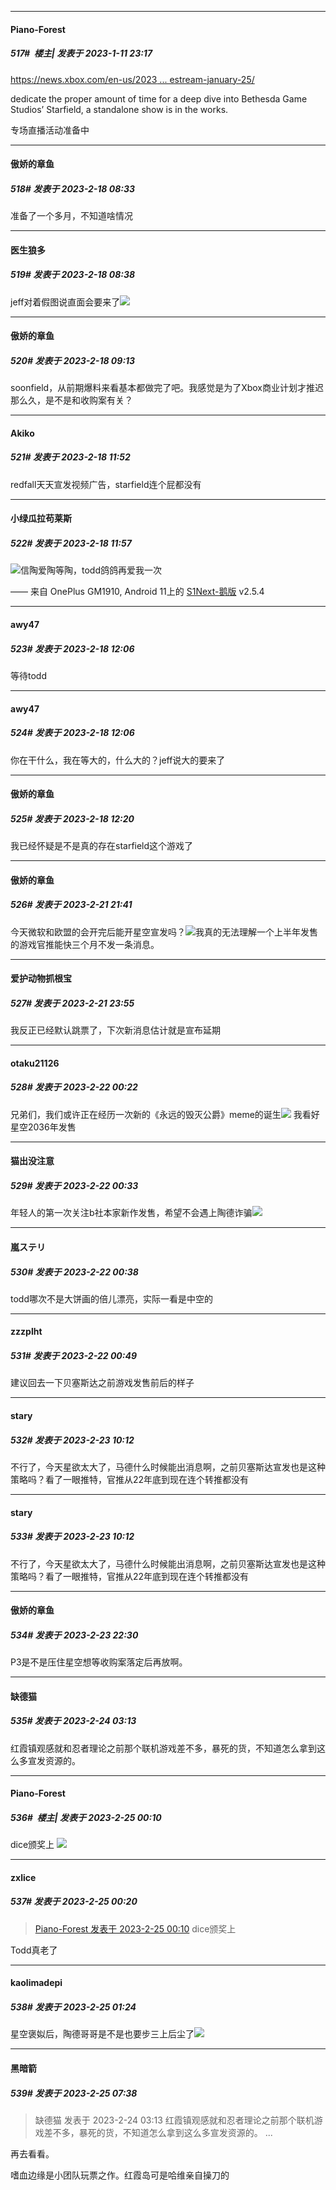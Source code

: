 

*****

####  Piano-Forest  
##### 517#         楼主| 发表于 2023-1-11 23:17

[https://news.xbox.com/en-us/2023 ... estream-january-25/](https://news.xbox.com/en-us/2023/01/11/xbox-bethesda-present-developer-direct-livestream-january-25/)

dedicate the proper amount of time for a deep dive into Bethesda Game Studios’ Starfield, a standalone show is in the works. 

专场直播活动准备中

*****

####  傲娇的章鱼  
##### 518#       发表于 2023-2-18 08:33

准备了一个多月，不知道啥情况

*****

####  医生狼多  
##### 519#       发表于 2023-2-18 08:38

jeff对着假图说直面会要来了<img src="https://p.sda1.dev/9/b8af59c372c81b7acbd7b8a2a9ac81ab/CMP_20230218083810710.jpg" referrerpolicy="no-referrer">


*****

####  傲娇的章鱼  
##### 520#       发表于 2023-2-18 09:13

soonfield，从前期爆料来看基本都做完了吧。我感觉是为了Xbox商业计划才推迟那么久，是不是和收购案有关？


*****

####  Akiko  
##### 521#       发表于 2023-2-18 11:52

redfall天天宣发视频广告，starfield连个屁都没有

*****

####  小绿瓜拉苟莱斯  
##### 522#       发表于 2023-2-18 11:57

<img src="https://static.saraba1st.com/image/smiley/face2017/076.png" referrerpolicy="no-referrer">信陶爱陶等陶，todd鸽鸽再爱我一次

—— 来自 OnePlus GM1910, Android 11上的 [S1Next-鹅版](https://github.com/ykrank/S1-Next/releases) v2.5.4


*****

####  awy47  
##### 523#       发表于 2023-2-18 12:06

等待todd

*****

####  awy47  
##### 524#       发表于 2023-2-18 12:06

你在干什么，我在等大的，什么大的？jeff说大的要来了


*****

####  傲娇的章鱼  
##### 525#       发表于 2023-2-18 12:20

我已经怀疑是不是真的存在starfield这个游戏了

*****

####  傲娇的章鱼  
##### 526#       发表于 2023-2-21 21:41

今天微软和欧盟的会开完后能开星空宣发吗？<img src="https://static.saraba1st.com/image/smiley/face2017/001.png" referrerpolicy="no-referrer">我真的无法理解一个上半年发售的游戏官推能快三个月不发一条消息。


*****

####  爱护动物抓根宝  
##### 527#       发表于 2023-2-21 23:55

我反正已经默认跳票了，下次新消息估计就是宣布延期


*****

####  otaku21126  
##### 528#       发表于 2023-2-22 00:22

兄弟们，我们或许正在经历一次新的《永远的毁灭公爵》meme的诞生<img src="https://static.saraba1st.com/image/smiley/face2017/037.png" referrerpolicy="no-referrer">
我看好星空2036年发售


*****

####  猫出没注意  
##### 529#       发表于 2023-2-22 00:33

年轻人的第一次关注b社本家新作发售，希望不会遇上陶德诈骗<img src="https://static.saraba1st.com/image/smiley/face2017/068.png" referrerpolicy="no-referrer">

*****

####  嵐ステリ  
##### 530#       发表于 2023-2-22 00:38

todd哪次不是大饼画的倍儿漂亮，实际一看是中空的


*****

####  zzzplht  
##### 531#       发表于 2023-2-22 00:49

建议回去一下贝塞斯达之前游戏发售前后的样子


*****

####  stary  
##### 532#       发表于 2023-2-23 10:12

不行了，今天星欲太大了，马德什么时候能出消息啊，之前贝塞斯达宣发也是这种策略吗？看了一眼推特，官推从22年底到现在连个转推都没有

*****

####  stary  
##### 533#       发表于 2023-2-23 10:12

不行了，今天星欲太大了，马德什么时候能出消息啊，之前贝塞斯达宣发也是这种策略吗？看了一眼推特，官推从22年底到现在连个转推都没有


*****

####  傲娇的章鱼  
##### 534#       发表于 2023-2-23 22:30

P3是不是压住星空想等收购案落定后再放啊。


*****

####  缺德猫  
##### 535#       发表于 2023-2-24 03:13

红霞镇观感就和忍者理论之前那个联机游戏差不多，暴死的货，不知道怎么拿到这么多宣发资源的。


*****

####  Piano-Forest  
##### 536#         楼主| 发表于 2023-2-25 00:10

dice颁奖上
<img src="https://p.sda1.dev/10/a8bd1f851e66011a0a2fd6de7a1a1b30/20230225_000701.jpg" referrerpolicy="no-referrer">


*****

####  zxlice  
##### 537#       发表于 2023-2-25 00:20

<blockquote><a href="httphttps://bbs.saraba1st.com/2b/forum.php?mod=redirect&amp;goto=findpost&amp;pid=59878226&amp;ptid=2009740" target="_blank">Piano-Forest 发表于 2023-2-25 00:10</a>
dice颁奖上</blockquote>
Todd真老了


*****

####  kaolimadepi  
##### 538#       发表于 2023-2-25 01:24

星空褒姒后，陶德哥哥是不是也要步三上后尘了<img src="https://static.saraba1st.com/image/smiley/face2017/076.png" referrerpolicy="no-referrer">


*****

####  黑暗箭  
##### 539#       发表于 2023-2-25 07:38

<blockquote>缺德猫 发表于 2023-2-24 03:13
红霞镇观感就和忍者理论之前那个联机游戏差不多，暴死的货，不知道怎么拿到这么多宣发资源的。 ...</blockquote>
再去看看。

嗜血边缘是小团队玩票之作。红霞岛可是哈维亲自操刀的

